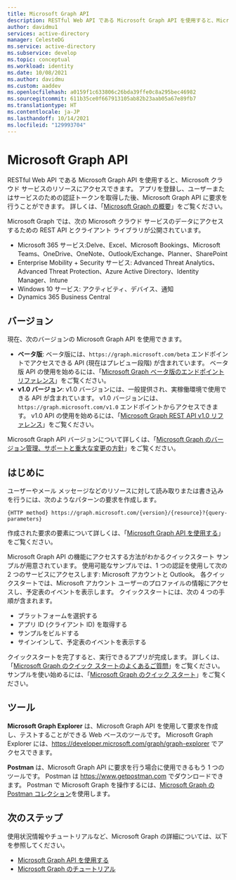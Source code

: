 ```yaml
---
title: Microsoft Graph API
description: RESTful Web API である Microsoft Graph API を使用すると、Microsoft クラウド サービスのリソースにアクセスできます。
author: davidmu1
services: active-directory
manager: CelesteDG
ms.service: active-directory
ms.subservice: develop
ms.topic: conceptual
ms.workload: identity
ms.date: 10/08/2021
ms.author: davidmu
ms.custom: aaddev
ms.openlocfilehash: a0159f1c633806c26bda39ffe0c8a295bec46982
ms.sourcegitcommit: 611b35ce0f667913105ab82b23aab05a67e89fb7
ms.translationtype: HT
ms.contentlocale: ja-JP
ms.lasthandoff: 10/14/2021
ms.locfileid: "129993704"
---
```

# <a name="microsoft-graph-api"></a>Microsoft Graph API

RESTful Web API である Microsoft Graph API を使用すると、Microsoft クラウド サービスのリソースにアクセスできます。 アプリを登録し、ユーザーまたはサービスのための認証トークンを取得した後、Microsoft Graph API に要求を行うことができます。 詳しくは、「[Microsoft Graph の概要](/graph/overview)」をご覧ください。

Microsoft Graph では、次の Microsoft クラウド サービスのデータにアクセスするための REST API とクライアント ライブラリが公開されています。

- Microsoft 365 サービス:Delve、Excel、Microsoft Bookings、Microsoft Teams、OneDrive、OneNote、Outlook/Exchange、Planner、SharePoint
- Enterprise Mobility + Security サービス: Advanced Threat Analytics、Advanced Threat Protection、Azure Active Directory、Identity Manager、Intune
- Windows 10 サービス: アクティビティ、デバイス、通知
- Dynamics 365 Business Central

## <a name="versions"></a>バージョン

現在、次のバージョンの Microsoft Graph API を使用できます。

- **ベータ版**: ベータ版には、`https://graph.microsoft.com/beta` エンドポイントでアクセスできる API (現在はプレビュー段階) が含まれています。 ベータ版 API の使用を始めるには、「[Microsoft Graph ベータ版のエンドポイント リファレンス](/graph/api/overview?view=graph-rest-beta&preserve-view=true)」をご覧ください。
- **v1.0 バージョン**: v1.0 バージョンには、一般提供され、実稼働環境で使用できる API が含まれています。 v1.0 バージョンには、`https://graph.microsoft.com/v1.0` エンドポイントからアクセスできます。 v1.0 API の使用を始めるには、「[Microsoft Graph REST API v1.0 リファレンス](/graph/api/overview?view=graph-rest-1.0&preserve-view=true)」をご覧ください。

Microsoft Graph API バージョンについて詳しくは、「[Microsoft Graph のバージョン管理、サポートと重大な変更の方針](/graph/versioning-and-support)」をご覧ください。


## <a name="get-started"></a>はじめに

ユーザーやメール メッセージなどのリソースに対して読み取りまたは書き込みを行うには、次のようなパターンの要求を作成します。

`{HTTP method} https://graph.microsoft.com/{version}/{resource}?{query-parameters}`

作成された要求の要素について詳しくは、「[Microsoft Graph API を使用する](/graph/use-the-api)」をご覧ください。

Microsoft Graph API の機能にアクセスする方法がわかるクイックスタート サンプルが用意されています。 使用可能なサンプルでは、1 つの認証を使用して次の 2 つのサービスにアクセスします: Microsoft アカウントと Outlook。 各クイックスタートでは、Microsoft アカウント ユーザーのプロファイルの情報にアクセスし、予定表のイベントを表示します。
クイックスタートには、次の 4 つの手順が含まれます。

- プラットフォームを選択する
- アプリ ID (クライアント ID) を取得する
- サンプルをビルドする
- サインインして、予定表のイベントを表示する

クイックスタートを完了すると、実行できるアプリが完成します。 詳しくは、「[Microsoft Graph のクイック スタートのよくあるご質問](/graph/quick-start-faq)」をご覧ください。 サンプルを使い始めるには、「[Microsoft Graph のクイック スタート](https://developer.microsoft.com/graph/quick-start)」をご覧ください。

## <a name="tools"></a>ツール

**Microsoft Graph Explorer** は、Microsoft Graph API を使用して要求を作成し、テストすることができる Web ベースのツールです。 Microsoft Graph Explorer には、https://developer.microsoft.com/graph/graph-explorer でアクセスできます。

**Postman** は、Microsoft Graph API に要求を行う場合に使用できるもう 1 つのツールです。 Postman は https://www.getpostman.com でダウンロードできます。 Postman で Microsoft Graph を操作するには、[Microsoft Graph の Postman コレクション](/graph/use-postman)を使用します。

## <a name="next-steps"></a>次のステップ

使用状況情報やチュートリアルなど、Microsoft Graph の詳細については、以下を参照してください。

- [Microsoft Graph API を使用する](/graph/use-the-api)
- [Microsoft Graph のチュートリアル](/graph/tutorials)

